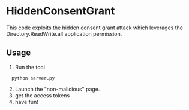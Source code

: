 # HiddenConsentGrant

This code exploits the hidden consent grant attack which leverages the Directory.ReadWrite.all application permission.

## Usage

1. Run the tool
```
  python server.py
```

2. Launch the "non-malicious" page.
3. get the access tokens
4. have fun!
